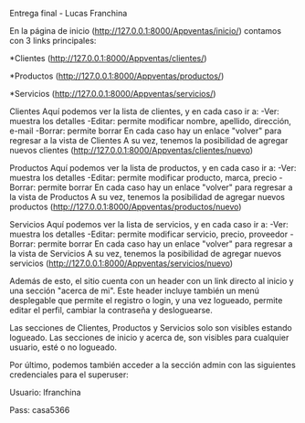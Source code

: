 Entrega final - Lucas Franchina

En la página de inicio (http://127.0.0.1:8000/Appventas/inicio/) contamos con 3 links principales:

*Clientes (http://127.0.0.1:8000/Appventas/clientes/)

*Productos (http://127.0.0.1:8000/Appventas/productos/)

*Servicios (http://127.0.0.1:8000/Appventas/servicios/)

Clientes
Aquí podemos ver la lista de clientes, y en cada caso ir a:
-Ver: muestra los detalles
-Editar: permite modificar nombre, apellido, dirección, e-mail
-Borrar: permite borrar
En cada caso hay un enlace "volver" para regresar a la vista de Clientes
A su vez, tenemos la posibilidad de agregar nuevos clientes (http://127.0.0.1:8000/Appventas/clientes/nuevo)


Productos
Aquí podemos ver la lista de productos, y en cada caso ir a:
-Ver: muestra los detalles
-Editar: permite modificar producto, marca, precio
-Borrar: permite borrar
En cada caso hay un enlace "volver" para regresar a la vista de Productos
A su vez, tenemos la posibilidad de agregar nuevos productos (http://127.0.0.1:8000/Appventas/productos/nuevo)

Servicios
Aquí podemos ver la lista de servicios, y en cada caso ir a:
-Ver: muestra los detalles
-Editar: permite modificar servicio, precio, proveedor
-Borrar: permite borrar
En cada caso hay un enlace "volver" para regresar a la vista de Servicios
A su vez, tenemos la posibilidad de agregar nuevos servicios (http://127.0.0.1:8000/Appventas/servicios/nuevo)

Además de esto, el sitio cuenta con un header con un link directo al inicio y una sección "acerca de mi".
Este header incluye también un menú desplegable que permite el registro o login, y una vez logueado, permite editar el perfil, cambiar la contraseña y desloguearse.

Las secciones de Clientes, Productos y Servicios solo son visibles estando logueado.
Las secciones de inicio y acerca de, son visibles para cualquier usuario, esté o no logueado.

Por último, podemos también acceder a la sección admin con las siguientes credenciales para el superuser:

Usuario: lfranchina

Pass: casa5366
